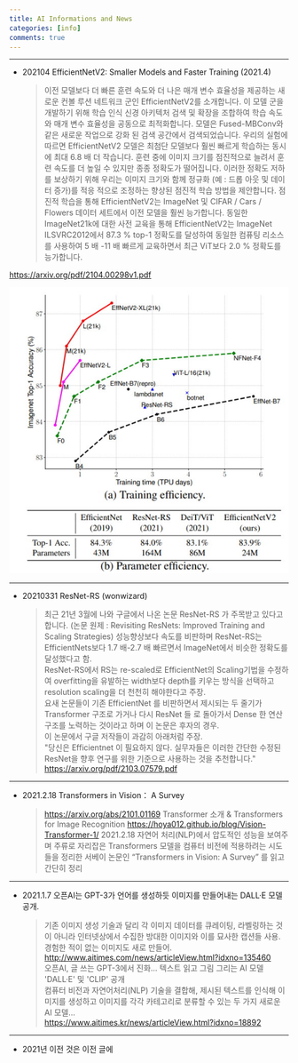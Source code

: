 ```yaml
---
title: AI Informations and News
categories: [info]
comments: true
---
```


-----------------

* 202104 EfficientNetV2: Smaller Models and Faster Training  (2021.4) 
  > 이전 모델보다 더 빠른 훈련 속도와 더 나은 매개 변수 효율성을 제공하는 새로운 컨볼 루션 네트워크 군인 EfficientNetV2를 소개합니다.
이 모델 군을 개발하기 위해 학습 인식 신경 아키텍처 검색 및 확장을 조합하여 학습 속도와 매개 변수 효율성을 공동으로 최적화합니다.
모델은 Fused-MBConv와 같은 새로운 작업으로 강화 된 검색 공간에서 검색되었습니다.
우리의 실험에 따르면 EfficientNetV2 모델은 최첨단 모델보다 훨씬 빠르게 학습하는 동시에 최대 6.8 배 더 작습니다.
훈련 중에 이미지 크기를 점진적으로 늘려서 훈련 속도를 더 높일 수 있지만 종종 정확도가 떨어집니다.
이러한 정확도 저하를 보상하기 위해 우리는 이미지 크기와 함께 정규화 (예 : 드롭 아웃 및 데이터 증가)를 적응 적으로 조정하는 향상된 점진적 학습 방법을 제안합니다.
점진적 학습을 통해 EfficientNetV2는 ImageNet 및 CIFAR / Cars / Flowers 데이터 세트에서 이전 모델을 훨씬 능가합니다.
동일한 ImageNet21k에 대한 사전 교육을 통해 EfficientNetV2는 ImageNet ILSVRC2012에서 87.3 % top-1 정확도를 달성하여 동일한 컴퓨팅 리소스를 사용하여 5 배 -11 배 빠르게 교육하면서 최근 ViT보다 2.0 % 정확도를 능가합니다.

https://arxiv.org/pdf/2104.00298v1.pdf

![efficientnetv2 image](/images/efficientnetv2.jpg)


-----------------

* 20210331 ResNet-RS (wonwizard)  
  > 최근 21년 3월에 나와 구글에서 나온 논문 ResNet-RS 가 주목받고 있다고 합니다.
(논문 원제 : Revisiting ResNets: Improved Training and Scaling Strategies)
성능향상보다 속도를 비판하며 ResNet-RS는 EfficientNets보다 1.7 배-2.7 배 빠르면서 ImageNet에서 비슷한 정확도를 달성했다고 함.    
ResNet-RS에서 RS는 re-scaled로 EfficientNet의 Scaling기법을 수정하여 overfitting을 유발하는 width보다 depth를 키우는 방식을 선택하고 resolution scaling을 더 천천히 해야한다고 주장.    
요새 논문들이 기존 EfficientNet 를 비판하면서 제시되는 두 줄기가 Transformer 구조로 가거나 다시 ResNet 들 로 돌아가서 Dense 한 연산 구조를 노력하는 것이라고 하며
이 논문은 후자의 경우.    
이 논문에서 구글 저작들이 과감히 아래처럼 주장.    
"당신은 Efficientnet 이 필요하지 않다. 실무자들은 이러한 간단한 수정된 ResNet을 향후 연구를 위한 기준으로 사용하는 것을 추천합니다."   
https://arxiv.org/pdf/2103.07579.pdf

-----------------

* 2021.2.18 Transformers in Vision： A Survey   
  > https://arxiv.org/abs/2101.01169
Transformer 소개 & Transformers for Image Recognition
https://hoya012.github.io/blog/Vision-Transformer-1/   2021.2.18
자연어 처리(NLP)에서 압도적인 성능을 보여주며 주류로 자리잡은 Transformers 모델을 컴퓨터 비전에 적용하려는 시도들을 정리한 서베이 논문인 “Transformers in Vision: A Survey” 를 읽고 간단히 정리

-----------------

* 2021.1.7 오픈AI는 GPT-3가 언어를 생성하듯 이미지를 만들어내는 DALL·E 모델  공개.
  > 기존 이미지 생성 기술과 달리 각 이미지 데이터를 큐레이팅, 라벨링하는 것이 아니라 인터넷상에서 수집한 방대한 이미지와 이를 묘사한 캡션들 사용. 경험한 적이 없는 이미지도 새로 만들어.    
http://www.aitimes.com/news/articleView.html?idxno=135460    
오픈AI, 글 쓰는 GPT-3에서 진화... 텍스트 읽고 그림 그리는 AI 모델 'DALL·E' 및 'CLIP' 공개    
컴퓨터 비전과 자연어처리(NLP) 기술을 결합해, 제시된 텍스트를 인식해 이미지를 생성하고 이미지를 각각 카테고리로 분류할 수 있는 두 가지 새로운 AI 모델...    
https://www.aitimes.kr/news/articleView.html?idxno=18892


------------------

* 2021년 이전 것은 이전 글에

  
